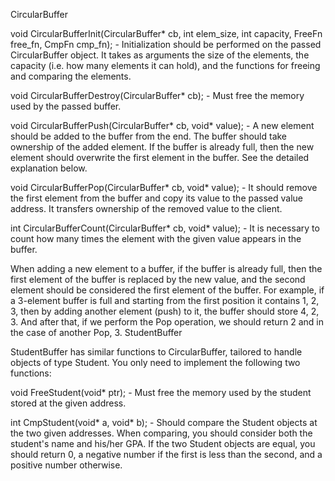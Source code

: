 CircularBuffer

void CircularBufferInit(CircularBuffer* cb, int elem_size, int capacity, FreeFn free_fn, CmpFn cmp_fn); - Initialization
    should be performed on the passed CircularBuffer object. It takes as arguments the size of the elements,
    the capacity (i.e. how many elements it can hold), and the functions for freeing and comparing the elements.

void CircularBufferDestroy(CircularBuffer* cb); - Must free the memory used by the passed buffer.

void CircularBufferPush(CircularBuffer* cb, void* value); - A new element should be added to the buffer from the end.
    The buffer should take ownership of the added element. If the buffer is already full, then the new element
    should overwrite the first element in the buffer. See the detailed explanation below.

void CircularBufferPop(CircularBuffer* cb, void* value); - It should remove the first element from the buffer and copy its value to 
    the passed value address. It transfers ownership of the removed value to the client.

int CircularBufferCount(CircularBuffer* cb, void* value); - It is necessary to count how many times the element with the given 
    value appears in the buffer.

When adding a new element to a buffer, if the buffer is already full, then the first element of the buffer is replaced by the new value, and the second element should be considered the first element of the buffer. For example, if a 3-element buffer is full and starting from the first position it contains 1, 2, 3, then by adding another element (push) to it, the buffer should store 4, 2, 3. And after that, if we perform the Pop operation, we should return 2 and in the case of another Pop, 3.
StudentBuffer

StudentBuffer has similar functions to CircularBuffer, tailored to handle objects of type Student. You only need to 
    implement the following two functions:

void FreeStudent(void* ptr); - Must free the memory used by the student stored at the given address.

int CmpStudent(void* a, void* b); - Should compare the Student objects at the two given addresses. When comparing, you 
    should consider both the student's name and his/her GPA. If the two Student objects are equal, you should return 0,
    a negative number if the first is less than the second, and a positive number otherwise.
